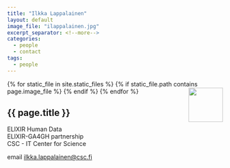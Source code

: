 ```yaml
---
title: "Ilkka Lappalainen"
layout: default
image_file: "ilappalainen.jpg"
excerpt_separator: <!--more-->
categories:
  - people
  - contact
tags:
  - people
---
```


{% for static_file in site.static_files %}
  {% if static_file.path contains page.image_file %}
<img style="float: right; width: 80px;" src="{{ static_file.path | relative_url}}" />
  {% endif %}
{% endfor %}

## {{ page.title }}

ELIXIR Human Data  
ELIXIR-GA4GH partnership    
CSC - IT Center for Science  

<!--more-->

email [ilkka.lappalainen@csc.fi](mailto:ilkka.lappalainen@csc.fi)

